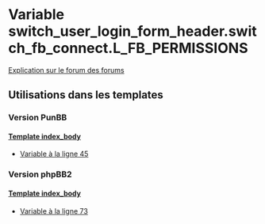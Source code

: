 # Variable switch_user_login_form_header.switch_fb_connect.L_FB_PERMISSIONS
[Explication sur le forum des forums](http://forum.forumactif.com/t294113-listing-des-variables#switch_user_login_form_header.switch_fb_connect.L_FB_PERMISSIONS)

## Utilisations dans les templates

### Version PunBB

#### [Template index_body](punbb/index_body.md)
* [Variable à la ligne 45](../punbb/index_body.tpl#L45)

### Version phpBB2

#### [Template index_body](subsilver/index_body.md)
* [Variable à la ligne 73](../subsilver/index_body.tpl#L73)